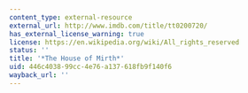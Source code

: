 ```yaml
---
content_type: external-resource
external_url: http://www.imdb.com/title/tt0200720/
has_external_license_warning: true
license: https://en.wikipedia.org/wiki/All_rights_reserved
status: ''
title: '*The House of Mirth*'
uid: 446c4038-99cc-4e76-a137-618fb9f140f6
wayback_url: ''
---
```

